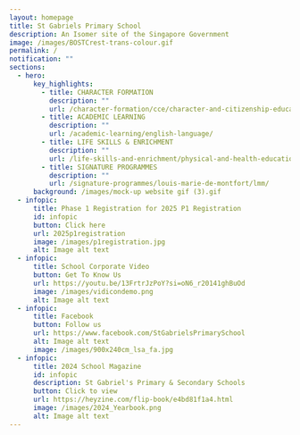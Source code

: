 ```yaml
---
layout: homepage
title: St Gabriels Primary School
description: An Isomer site of the Singapore Government
image: /images/BOSTCrest-trans-colour.gif
permalink: /
notification: ""
sections:
  - hero:
      key_highlights:
        - title: CHARACTER FORMATION
          description: ""
          url: /character-formation/cce/character-and-citizenship-education/
        - title: ACADEMIC LEARNING
          description: ""
          url: /academic-learning/english-language/
        - title: LIFE SKILLS & ENRICHMENT
          description: ""
          url: /life-skills-and-enrichment/physical-and-health-education/
        - title: SIGNATURE PROGRAMMES
          description: ""
          url: /signature-programmes/louis-marie-de-montfort/lmm/
      background: /images/mock-up website gif (3).gif
  - infopic:
      title: Phase 1 Registration for 2025 P1 Registration
      id: infopic
      button: Click here
      url: 2025p1registration
      image: /images/p1registration.jpg
      alt: Image alt text
  - infopic:
      title: School Corporate Video
      button: Get To Know Us
      url: https://youtu.be/13FrtrJzPoY?si=oN6_r20141ghBuOd
      image: /images/vidicondemo.png
      alt: Image alt text
  - infopic:
      title: Facebook
      button: Follow us
      url: https://www.facebook.com/StGabrielsPrimarySchool
      alt: Image alt text
      image: /images/900x240cm_lsa_fa.jpg
  - infopic:
      title: 2024 School Magazine
      id: infopic
      description: St Gabriel's Primary & Secondary Schools
      button: Click to view
      url: https://heyzine.com/flip-book/e4bd81f1a4.html
      image: /images/2024_Yearbook.png
      alt: Image alt text
---
```

